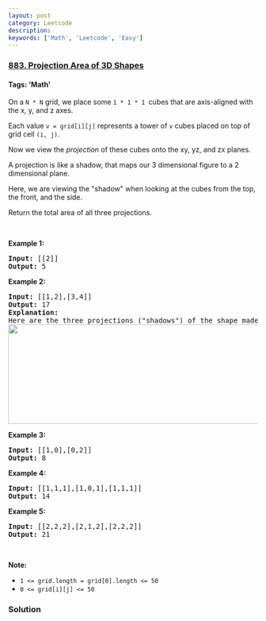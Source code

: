 ```yaml
---
layout: post
category: Leetcode
description: 
keywords: ['Math', 'Leetcode', 'Easy']
---
```

### [883. Projection Area of 3D Shapes](https://leetcode.com/problems/projection-area-of-3d-shapes)

#### Tags: 'Math'

<div class="content__u3I1 question-content__JfgR"><div><p>On a <code>N * N</code> grid, we place some <code>1 * 1 * 1 </code>cubes that are axis-aligned with the x, y, and z axes.</p>
<p>Each value <code>v = grid[i][j]</code> represents a tower of <code>v</code> cubes placed on top of grid cell <code>(i, j)</code>.</p>
<p>Now we view the <em>projection</em> of these cubes onto the xy, yz, and zx planes.</p>
<p>A projection is like a shadow, that maps our 3 dimensional figure to a 2 dimensional plane. </p>
<p>Here, we are viewing the "shadow" when looking at the cubes from the top, the front, and the side.</p>
<p>Return the total area of all three projections.</p>
<p> </p>
<div>
<ul>
</ul>
</div>
<div>
<div>
<ul>
</ul>
</div>
</div>
<div>
<div>
<div>
<div>
<ul>
</ul>
</div>
</div>
</div>
</div>
<div>
<div>
<div>
<div>
<div>
<div>
<div>
<div>
<ul>
</ul>
</div>
</div>
</div>
</div>
</div>
</div>
</div>
</div>
<div>
<p><strong>Example 1:</strong></p>
<pre><strong>Input: </strong><span id="example-input-1-1">[[2]]</span>
<strong>Output: </strong><span id="example-output-1">5</span>
</pre>
<div>
<p><strong>Example 2:</strong></p>
<pre><strong>Input: </strong><span id="example-input-2-1">[[1,2],[3,4]]</span>
<strong>Output: </strong><span id="example-output-2">17</span>
<strong>Explanation: </strong>
Here are the three projections ("shadows") of the shape made with each axis-aligned plane.
<img alt="" src="https://s3-lc-upload.s3.amazonaws.com/uploads/2018/08/02/shadow.png" style="width: 749px; height: 200px;"/>
</pre>
<div>
<p><strong>Example 3:</strong></p>
<pre><strong>Input: </strong><span id="example-input-3-1">[[1,0],[0,2]]</span>
<strong>Output: </strong><span id="example-output-3">8</span>
</pre>
<div>
<p><strong>Example 4:</strong></p>
<pre><strong>Input: </strong><span id="example-input-4-1">[[1,1,1],[1,0,1],[1,1,1]]</span>
<strong>Output: </strong><span id="example-output-4">14</span>
</pre>
<div>
<p><strong>Example 5:</strong></p>
<pre><strong>Input: </strong><span id="example-input-5-1">[[2,2,2],[2,1,2],[2,2,2]]</span>
<strong>Output: </strong><span id="example-output-5">21</span>
</pre>
<p> </p>
<div>
<div>
<div>
<p><span><strong>Note:</strong></span></p>
<ul>
<li><code>1 &lt;= grid.length = grid[0].length &lt;= 50</code></li>
<li><code>0 &lt;= grid[i][j] &lt;= 50</code></li>
</ul>
</div>
</div>
</div>
</div>
</div>
</div>
</div>
</div>
</div></div>

### Solution
